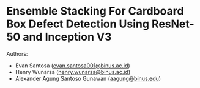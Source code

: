 # Ensemble Stacking For Cardboard Box Defect Detection Using ResNet-50 and Inception V3

Authors:

- Evan Santosa (evan.santosa001@binus.ac.id)
- Henry Wunarsa (henry.wunarsa@binus.ac.id)
- Alexander Agung Santoso Gunawan (aagung@binus.edu)
